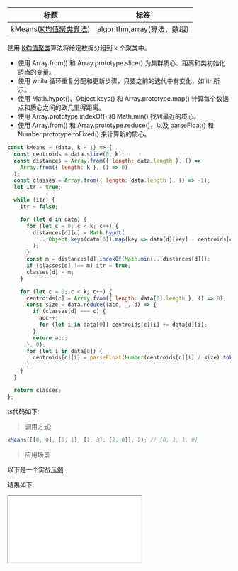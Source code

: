 |  标题   | 标签  |
|  ----  | ----  |
| kMeans([K均值聚类算法](https://baike.baidu.com/item/K%E5%9D%87%E5%80%BC%E8%81%9A%E7%B1%BB%E7%AE%97%E6%B3%95/15779627?fr=aladdin)) | algorithm,array(算法，数组) |

使用 [K均值聚类](https://en.wikipedia.org/wiki/K-means_clustering)算法将给定数据分组到 k 个聚类中。

* 使用 Array.from() 和 Array.prototype.slice() 为集群质心、距离和类初始化适当的变量。
* 使用 while 循环重复分配和更新步骤，只要之前的迭代中有变化，如 itr 所示。
* 使用 Math.hypot()、Object.keys() 和 Array.prototype.map() 计算每个数据点和质心之间的欧几里得距离。
* 使用 Array.prototype.indexOf() 和 Math.min() 找到最近的质心。
* 使用 Array.from() 和 Array.prototype.reduce()，以及 parseFloat() 和 Number.prototype.toFixed() 来计算新的质心。

```js
const kMeans = (data, k = 1) => {
  const centroids = data.slice(0, k);
  const distances = Array.from({ length: data.length }, () =>
    Array.from({ length: k }, () => 0)
  );
  const classes = Array.from({ length: data.length }, () => -1);
  let itr = true;

  while (itr) {
    itr = false;

    for (let d in data) {
      for (let c = 0; c < k; c++) {
        distances[d][c] = Math.hypot(
          ...Object.keys(data[0]).map(key => data[d][key] - centroids[c][key])
        );
      }
      const m = distances[d].indexOf(Math.min(...distances[d]));
      if (classes[d] !== m) itr = true;
      classes[d] = m;
    }

    for (let c = 0; c < k; c++) {
      centroids[c] = Array.from({ length: data[0].length }, () => 0);
      const size = data.reduce((acc, _, d) => {
        if (classes[d] === c) {
          acc++;
          for (let i in data[0]) centroids[c][i] += data[d][i];
        }
        return acc;
      }, 0);
      for (let i in data[0]) {
        centroids[c][i] = parseFloat(Number(centroids[c][i] / size).toFixed(2));
      }
    }
  }

  return classes;
};
```

ts代码如下:

<div class="code-editor" data-url="codes/javascript/ts/k-means.ts" data-language="typescript"></div>

> 调用方式:

```js
kMeans([[0, 0], [0, 1], [1, 3], [2, 0]], 2); // [0, 1, 1, 0]
```

> 应用场景

以下是一个实战<a href="codes/javascript/html/k-means.html" target="_blank" rel="noopener noreferrer">示例</a>:

<div class="code-editor" data-url="codes/javascript/html/k-means.html" data-language="html"></div>

结果如下:

<iframe src="codes/javascript/html/k-means.html"></iframe>